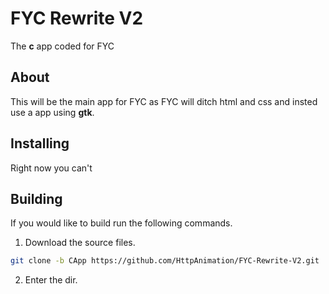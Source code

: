 # FYC Rewrite V2
The **c** app coded for FYC

## About
This will be the main app for FYC as FYC will ditch html and css and insted use a app using **gtk**.

## Installing
Right now you can't

## Building
If you would like to build run the following commands.

1) Download the source files. 
```bash
git clone -b CApp https://github.com/HttpAnimation/FYC-Rewrite-V2.git
```

2) Enter the dir.